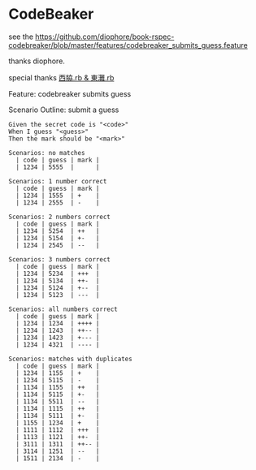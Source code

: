CodeBeaker
=======================

see the https://github.com/diophore/book-rspec-codebreaker/blob/master/features/codebreaker_submits_guess.feature

thanks diophore.

special thanks [西脇.rb & 東灘.rb](https://github.com/nishiwaki-higashinadarb)


Feature: codebreaker submits guess

  Scenario Outline: submit a guess
  
    Given the secret code is "<code>"
    When I guess "<guess>"
    Then the mark should be "<mark>"

    Scenarios: no matches
      | code | guess | mark |
      | 1234 | 5555  |      |

    Scenarios: 1 number correct
      | code | guess | mark |
      | 1234 | 1555  | +    |
      | 1234 | 2555  | -    |

    Scenarios: 2 numbers correct
      | code | guess | mark |
      | 1234 | 5254  | ++   |
      | 1234 | 5154  | +-   |
      | 1234 | 2545  | --   |

    Scenarios: 3 numbers correct
      | code | guess | mark |
      | 1234 | 5234  | +++  |
      | 1234 | 5134  | ++-  |
      | 1234 | 5124  | +--  |
      | 1234 | 5123  | ---  |

    Scenarios: all numbers correct
      | code | guess | mark |
      | 1234 | 1234  | ++++ |
      | 1234 | 1243  | ++-- |
      | 1234 | 1423  | +--- |
      | 1234 | 4321  | ---- |
    
    Scenarios: matches with duplicates
      | code | guess | mark |
      | 1234 | 1155  | +    |
      | 1234 | 5115  | -    |
      | 1134 | 1155  | ++   |
      | 1134 | 5115  | +-   |
      | 1134 | 5511  | --   |
      | 1134 | 1115  | ++   |
      | 1134 | 5111  | +-   |
      | 1155 | 1234  | +    |
      | 1111 | 1112  | +++  |
      | 1113 | 1121  | ++-  |
      | 3111 | 1311  | ++-- |
      | 3114 | 1251  | --   |
      | 1511 | 2134  | -    |
